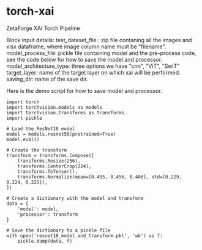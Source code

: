 # torch-xai
ZetaForge XAI Torch Pipeline

Block input details:
test_dataset_file : zip file contaning all the images and xlsx dataframe, where image column name must be "filename".
model_process_file: pickle file containing model and the pre-process code, see the code below for how to save the model and processor.
model_architecture_type: three options we have "cnn", "ViT", "SwiT"
target_layer: name of the target layer on which xai will be performed.
saving_dir: name of the save dir.

Here is the demo script for how to save model and processor.

```
import torch
import torchvision.models as models
import torchvision.transforms as transforms
import pickle

# Load the ResNet18 model
model = models.resnet50(pretrained=True)
model.eval()

# Create the transform
transform = transforms.Compose([
    transforms.Resize(256),
    transforms.CenterCrop(224),
    transforms.ToTensor(),
    transforms.Normalize(mean=[0.485, 0.456, 0.406], std=[0.229, 0.224, 0.225]),
])

# Create a dictionary with the model and transform
data = {
    'model': model,
    'processor': transform
}

# Save the dictionary to a pickle file
with open('resnet18_model_and_transform.pkl', 'wb') as f:
    pickle.dump(data, f)
```
